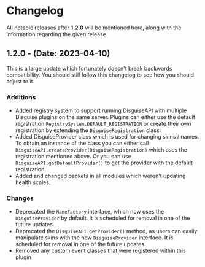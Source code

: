 # Changelog
All notable releases after **1.2.0** will be mentioned here, along with the information
regarding the given release.

## 1.2.0 - (Date: 2023-04-10)
This is a large update which fortunately doesn't break backwards compatibility.
You should still follow this changelog to see how you should adjust to it.

### Additions
- Added registry system to support running DisguiseAPI with multiple Disguise plugins on the same server.
Plugins can either use the default registration `RegistrySystem.DEFAULT_REGISTRATION` or create their own registration by extending the `DisguiseRegistration` class.
- Added DisguiseProvider class which is used for changing skins / names. 
To obtain an instance of the class you can either call `DisguiseAPI.createProvider(DisguiseRegistration)` which uses the registration mentioned above.
Or you can use `DisguiseAPI.getDefaultProvider()` to get the provider with the default registration.
- Added and changed packets in all modules which weren't updating health scales.

### Changes
- Deprecated the `NameFactory` interface, which now uses the `DisguiseProvider` by default. 
It is scheduled for removal in one of the future updates.
- Deprecated the `DisguiseAPI.getProvider()` method, as users can easily manipulate skins
with the new `DisguiseProvider` interface. It is scheduled for removal in one of the future updates.
- Removed any custom event classes that were registered within this plugin